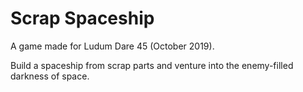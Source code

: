 # Scrap Spaceship

A game made for Ludum Dare 45 (October 2019).

Build a spaceship from scrap parts and venture into the enemy-filled darkness of space.
